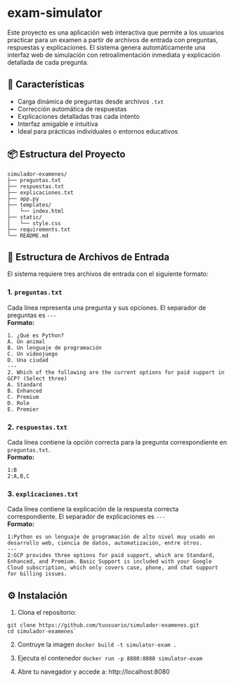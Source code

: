 # exam-simulator
Este proyecto es una aplicación web interactiva que permite a los usuarios practicar para un examen a partir de archivos de entrada con preguntas, respuestas y explicaciones. El sistema genera automáticamente una interfaz web de simulación con retroalimentación inmediata y explicación detallada de cada pregunta.

## 🚀 Características
- Carga dinámica de preguntas desde archivos `.txt`
- Corrección automática de respuestas
- Explicaciones detalladas tras cada intento
- Interfaz amigable e intuitiva
- Ideal para prácticas individuales o entornos educativos

## 📦 Estructura del Proyecto
```text
simulador-examenes/
├── preguntas.txt
├── respuestas.txt
├── explicaciones.txt
├── app.py
├── templates/
│   └── index.html
├── static/
│   └── style.css
├── requirements.txt
└── README.md
```

## 📂 Estructura de Archivos de Entrada
El sistema requiere tres archivos de entrada con el siguiente formato:

### 1. `preguntas.txt`
Cada línea representa una pregunta y sus opciones. El separador de preguntas es `---`  
**Formato:**
```text
1. ¿Qué es Python?
A. Un animal
B. Un lenguaje de programación
C. Un videojuego
D. Una ciudad
---
2. Which of the following are the current options for paid support in GCP? (Select three)
A. Standard
B. Enhanced
C. Premium
D. Role
E. Premier
```
### 2. `respuestas.txt`
Cada línea contiene la opción correcta para la pregunta correspondiente en `preguntas.txt`.  
**Formato:**
```text
1:B
2:A,B,C
```
### 3. `explicaciones.txt`
Cada línea contiene la explicación de la respuesta correcta correspondiente. El separador de explicaciones es `---`  
**Formato:**
```text
1:Python es un lenguaje de programación de alto nivel muy usado en desarrollo web, ciencia de datos, automatización, entre otros.
---
2:GCP provides three options for paid support, which are Standard, Enhanced, and Premium. Basic Support is included with your Google Cloud subscription, which only covers case, phone, and chat support for billing issues.
```

## ⚙️ Instalación
1. Clona el repositorio:
```
git clone https://github.com/tuusuario/simulador-examenes.git
cd simulador-examenes`
```
2. Contruye la imagen
`docker build -t simulator-exam .`

3. Ejecuta el contenedor
`docker run -p 8080:8080 simulator-exam`

4. Abre tu navegador y accede a: http://localhost:8080


